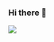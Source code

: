 ### Hi there 👋

<img src="https://github-readme-stats.vercel.app/api/top-langs/?username=sejinxjung&layout=compact"><br><br>
